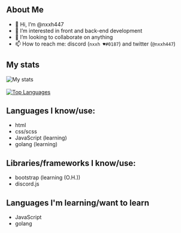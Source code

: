 ## About Me

- 👋 Hi, I’m @nxxh447
- 👀 I’m interested in front and back-end development
- 💞️ I’m looking to collaborate on anything
- 📫 How to reach me: discord (`nxxh ♥#0187`) and twitter (`@nxxh447`)

## My stats
<!-- ![visitors](https://visitor-badge.laobi.icu/badge?page_id=nxxh447.visitor-badge) -->
![My stats](https://github-readme-stats.vercel.app/api?username=nxxh447&show_icons=true&theme=dark)
<br></br>
[![Top Languages](https://github-readme-stats.vercel.app/api/top-langs/?username=nxxh447&layout=compact&theme=dark)](https://github.com/anuraghazra/github-readme-stats)
## Languages I know/use:

<ul>
  <li>html</li>
  <li>css/scss</li>
  <li>JavaScript (learning)</li>
  <li>golang (learning)</li>
</ul>

## Libraries/frameworks I know/use:

<ul>
  <li>bootstrap (learning (O.H.))</li>
  <li>discord.js</li>
</ul>

## Languages I'm learning/want to learn

<ul>
  <li>JavaScript</li>
  <li>golang</li>
</ul>
